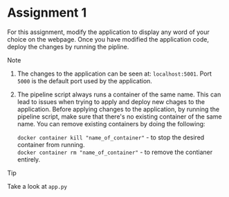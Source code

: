 # Assignment 1

For this assignment, modify the application to display any word of your choice on the webpage. Once you have modified the application code, deploy the changes by running the pipline.    

> [!NOTE]
> 1. The changes to the application can be seen at: `localhost:5001`. Port `5000` is the default port used by the application.  
> 2. The pipeline script always runs a container of the same name. This can lead to issues when trying to apply and deploy new chages to the application. Before applying changes to the application, by running the pipeline script, make sure that there's no existing container of the same name. You can remove existing containers by doing the following: 
> 
>    `docker container kill "name_of_container"` - to stop the desired container from running.\
>    `docker container rm "name_of_container"` - to remove the contianer entirely.  


> [!TIP]
> Take a look at `app.py`
